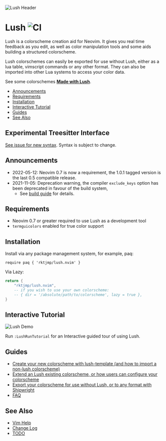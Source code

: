 ![Lush Header](../assets/images/header.gif)

Lush ![CI](https://github.com/rktjmp/lush.nvim/workflows/CI/badge.svg)
====

Lush is a colorscheme creation aid for Neovim. It gives you real time
feedback as you edit, as well as color manipulation tools and some aids
building a structured colorscheme.

Lush colorschemes can easily be exported for use without Lush, either as
a lua table, vimscript commands or any other format. They can also be
imported into other Lua systems to access your color data.

See some colorschemes [**Made with Lush**](made_with_lush/README.md#made-with-lush).

- [Announcements](#Announcements)
- [Requirements](#requirements)
- [Installation](#installation)
- [Interactive Tutorial](#interactive-tutorial)
- [Guides](#guides)
- [See Also](#see-also)

Experimental Treesitter Interface
---

[See issue for new syntax](https://github.com/rktjmp/lush.nvim/issues/109).
Syntax is subject to change.

Announcements
------------

- 2022-05-12: Neovim 0.7 is now a requirement, the 1.0.1 tagged version
  is the last 0.5 compatible release.
- 2021-11-05: Deprecation warning, the compiler `exclude_keys` option has been
  deprecated in favour of the build system,
  - See [build guide](BUILD.md) for details.

Requirements
------------

- Neovim 0.7 or greater required to use Lush as a development tool
- `termguicolors` enabled for true color support

Installation
------------

Install via any package management system, for example, paq:

```vim
require paq { 'rktjmp/lush.nvim' }
```

Via Lazy:

```lua
return {
    "rktjmp/lush.nvim",
    -- if you wish to use your own colorscheme:
    -- { dir = '/absolute/path/to/colorscheme', lazy = true },
}
```

Interactive Tutorial
---------------------

![Lush Demo](../assets/images/demo.gif)

Run `:LushRunTutorial` for an Interactive guided tour of using Lush.

Guides
------

- [Create your new colorscheme with lush-template (and how to import a non-lush colorscheme)](CREATE.md)
- [Extend an Lush existing colorscheme, or how users can configure your
  colorscheme](EXTEND.md)
- [Export your colorscheme for use without Lush, or to any format with Shipwright](BUILD.md)
- [FAQ](FAQ.md)

See Also
--------

- [Vim Help](doc/lush.txt)
- [Change Log](CHANGELOG.md)
- [TODO](TODO.md)
